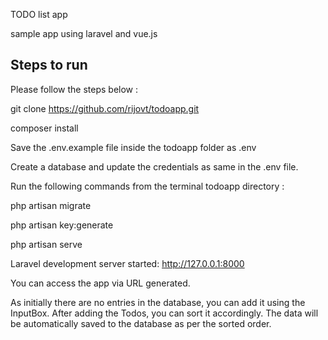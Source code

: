 TODO list app

sample app using laravel and vue.js



Steps to run
----------------

Please follow the steps below :

git clone https://github.com/rijovt/todoapp.git

composer install

Save the .env.example file inside the todoapp folder as .env

Create a database and update the credentials as same in the .env file.

Run the following commands from the terminal todoapp directory :

php artisan migrate

php artisan key:generate

php artisan serve

Laravel development server started: http://127.0.0.1:8000

You can access the app via URL generated.

As initially there are no entries in the database, you can add it using the InputBox.
After adding the Todos, you can sort it accordingly. The data will be automatically saved to the database as per the sorted order.
